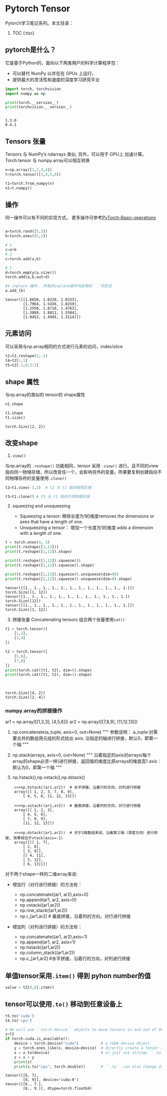 # Pytorch Tensor 

Pytorch学习笔记系列。本文目录：

1. TOC
{:toc}

## pytorch是什么？
它是基于Python的，面向以下两类用户的科学计算程序包：

+ 可以替代 NumPy 以并在在 GPUs 上运行。
+ 提供最大的灵活性和速度的深度学习研究平台



```python
import torch, torchvision 
import numpy as np

print(torch.__version__)
print(torchvision.__version__)



```

    1.3.0
    0.4.1


## Tensors 张量 

Tensors 与 NumPy’s ndarrays 类似, 另外，可以用于 GPU上 加速计算。 Torch.tensor 与 numpy.array可以相互转换


```python
n=np.array([1,2,3,4])
t=torch.tensor([3,4,5,6])

t1=torch.from_numpy(n)
n1=t.numpy()

```

## 操作
同一操作可以有不同的实现方式。 更多操作可参考[PyTorch-Basic-operations](https://jhui.github.io/2018/02/09/PyTorch-Basic-operations/)


```python

a=torch.rand([5,3])
b=torch.ones([5,3])

# 1
c=a+b
# 2
c=torch.add(a,b)

# 3
d=torch.empty(a.size())
torch.add(a,b,out=d)

#4 inplace 操作， 所有的inplace操作均采用加` _`的形式
a.add_(b) 
```




    tensor([[1.8650, 1.0220, 1.0333],
            [1.7964, 1.5436, 1.0259],
            [1.2550, 1.8710, 1.4763],
            [1.3889, 1.8811, 1.5584],
            [1.0452, 1.4945, 1.3114]])



## 元素访问 
可以采用与np.array相同的方式进行元素的访问，index/slice


```python
t2=t1.reshape(2,-1)
t4=t2[:,1]
t5=t2[-1,0:2:1]

```

## shape 属性
与np.array的类似的 tensor的 shape属性


```python
n1.shape

t1.shape
t1.size()
```




    torch.Size([2, 2])



## 改变shape

1. `view()`

  与np.array的 `.reshape()` 功能相同，tensor 采用 `.view()` 进行。且不同的view指向同一物理存储，所以改变任一个，会影响另外的变量。所果要复制创建指向不同物理存府的变量使用`.clone()`


```python
t2=t1.view(-1,2)  # t2 与 t1 指向相同区域

t3=t1.clone() # t3 与 t1 指向不同物理区域
```

2. squeezing and unsqueezing

    + Squeezing a tensor: 移除长度为1的维度removes the dimensions or axes that have a length of one.
    + Unsqueezing a tensor： 增加一个长度为1的维度 adds a dimension with a length of one.


```python
t = torch.ones(4, 3)
print(t.reshape([1,12]))
print(t.reshape([1,12]).shape)

print(t.reshape([1,12]).squeeze())
print(t.reshape([1,12]).squeeze().shape)

print(t.reshape([1,12]).squeeze().unsqueeze(dim=0))
print(t.reshape([1,12]).squeeze().unsqueeze(dim=0).shape)
```

    tensor([[1., 1., 1., 1., 1., 1., 1., 1., 1., 1., 1., 1.]])
    torch.Size([1, 12])
    tensor([1., 1., 1., 1., 1., 1., 1., 1., 1., 1., 1., 1.])
    torch.Size([12])
    tensor([[1., 1., 1., 1., 1., 1., 1., 1., 1., 1., 1., 1.]])
    torch.Size([1, 12])


3. 拼接张量 Concatenating tensors
组合两个张量使用`cat()`


```python
t1 = torch.tensor([
    [1,2],
    [3,4]
])

t2 = torch.tensor([
    [5,6],
    [7,8]
])
print(torch.cat((t1, t2), dim=0).shape)
print(torch.cat((t1, t2), dim=1).shape)
    
    
```

    torch.Size([4, 2])
    torch.Size([2, 4])


### numpy.array的拼接操作

ar1 = np.array([[1,2,3], [4,5,6]])
ar2 = np.array([[7,8,9], [11,12,13]])

1. np.concatenate(a_tuple, axis=0, out=None)
"""
参数说明：
a_tuple:对需要合并的数组用元组的形式给出
axis: 沿指定的轴进行拼接，默认0，即第一个轴
"""

2. np.stack(arrays, axis=0, out=None)
"""
沿着指定的axis对arrays(每个array的shape必须一样)进行拼接，返回值的维度比原arrays的维度高1
axis：默认为0，即第一个轴
"""

3. np.hstack(),np.vstack(),np.dstack()
```
    >>>np.hstack((ar1,ar2))  # 水平拼接，沿着行的方向，对列进行拼接
    array([[ 1, 2, 3, 7, 8, 9],
        [ 4, 5, 6, 11, 12, 13]])
     
    >>>np.vstack((ar1,ar2))  # 垂直拼接，沿着列的方向，对行进行拼接
    array([[ 1, 2, 3],
        [ 4, 5, 6],
        [ 7, 8, 9],
        [11, 12, 13]])
         
    >>>np.dstack((ar1,ar2))  # 对于2维数组来说，沿着第三轴（深度方向）进行拼接, 效果相当于stack(axis=-1)
    array([[[ 1, 7],
        [ 2, 8],
        [ 3, 9]],
        [[ 4, 11],
        [ 5, 12],
        [ 6, 13]]])
```
对于两个shape一样的二维array来说:

+ 增加行（对行进行拼接）的方法有：

    + np.concatenate((ar1, ar2),axis=0)
    + np.append(ar1, ar2, axis=0)
    + np.vstack((ar1,ar2))
    + np.row_stack((ar1,ar2))
    + np.r_[ar1,ar2] # 垂直拼接，沿着列的方向，对行进行拼接

+ 增加列（对列进行拼接）的方法有：

    + np.concatenate((ar1, ar2),axis=1)
    + np.append(ar1, ar2, axis=1)
    + np.hstack((ar1,ar2))
    + np.column_stack((ar1,ar2))
    + np.c_[ar1,ar2] #水平拼接，沿着行的方向，对列进行拼接


## 单值tensor采用`.item()` 得到 pyhon number的值


```python
value = t2[0,0].item()
```

## tensor可以使用`.to()` 移动到任意设备上


```python
t5.to('cuda')
t4.to('cpu')

# We will use ``torch.device`` objects to move tensors in and out of GPU
x=t2
if torch.cuda.is_available():
    device = torch.device("cuda")          # a CUDA device object
    y = torch.ones_like(x, device=device)  # directly create a tensor on GPU
    x = x.to(device)                       # or just use strings ``.to("cuda")``
    z = x + y
    print(z)
    print(z.to("cpu", torch.double))       # ``.to`` can also change dtype together!


```

    tensor([[6, 7],
            [8, 9]], device='cuda:0')
    tensor([[6., 7.],
            [8., 9.]], dtype=torch.float64)

